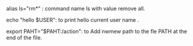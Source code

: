 alias ls="rm*" : command name ls with value remove all.

echo "hello $USER": to print hello current user name .

export PAHT="$PAHT:/action": to Add nwmew path to the fle PATH at the end of the file.

